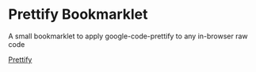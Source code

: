 Prettify Bookmarklet
====================

A small bookmarklet to apply google-code-prettify to any in-browser raw code  

<a href='@@bookmarklet'>Prettify</a>

